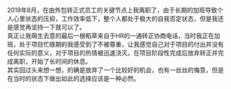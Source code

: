 2019年8月，在由外包转正式员工的关键节点上我离职了，由于长期的加班导致个人心里状态的压抑，工作效率低下，整个人都处于极大的自我否定状态，但是我还是感觉再坚持一下就可以了。  
真正让我萌生去意的最后一根稻草来自于HR的一通转正协商电话，当时我正在加班，处于项目忙碌期的我感受到了不被尊重，让我感觉自己对于项目的付出并没有任何实际的意义，对于项目的热情被迅速浇灭。在项目阶段性完成后放弃转正并完成离职，开始了长时间的休息。  
其实回过头来想一想，的确是放弃了一个比较好的机会，也有一丝丝的悔意，但是在当时的状态下做出如此的选择应该是一种必然。